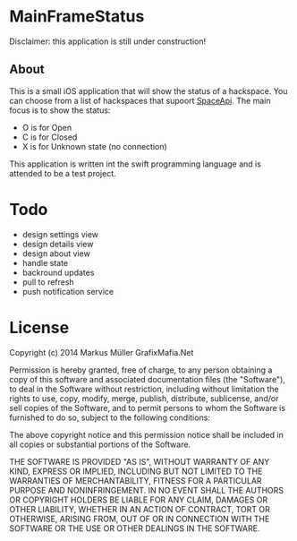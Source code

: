 # MainFrameStatus
Disclaimer: this application is still under construction!

## About
This is a small iOS application that will show the status of a hackspace. You can choose from a list of hackspaces that supoort [SpaceApi](https://github.com/spaceapi). The main focus is to show the status: 

- O is for Open
- C is for Closed
- X is for Unknown state (no connection) 

This application is written int the swift programming language and is attended to be a test project. 

# Todo 

- design settings view
- design details view
- design about view
- handle state
- backround updates
- pull to refresh
- push notification service

# License

Copyright (c) 2014 Markus Müller GrafixMafia.Net

Permission is hereby granted, free of charge, to any person obtaining a copy
of this software and associated documentation files (the "Software"), to deal
in the Software without restriction, including without limitation the rights
to use, copy, modify, merge, publish, distribute, sublicense, and/or sell
copies of the Software, and to permit persons to whom the Software is
furnished to do so, subject to the following conditions:

The above copyright notice and this permission notice shall be included in
all copies or substantial portions of the Software.

THE SOFTWARE IS PROVIDED "AS IS", WITHOUT WARRANTY OF ANY KIND, EXPRESS OR
IMPLIED, INCLUDING BUT NOT LIMITED TO THE WARRANTIES OF MERCHANTABILITY,
FITNESS FOR A PARTICULAR PURPOSE AND NONINFRINGEMENT. IN NO EVENT SHALL THE
AUTHORS OR COPYRIGHT HOLDERS BE LIABLE FOR ANY CLAIM, DAMAGES OR OTHER
LIABILITY, WHETHER IN AN ACTION OF CONTRACT, TORT OR OTHERWISE, ARISING FROM,
OUT OF OR IN CONNECTION WITH THE SOFTWARE OR THE USE OR OTHER DEALINGS IN
THE SOFTWARE.
